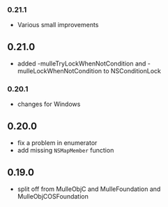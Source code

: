 ### 0.21.1

* Various small improvements

## 0.21.0

* added -mulleTryLockWhenNotCondition and -mulleLockWhenNotCondition to NSConditionLock


### 0.20.1

* changes for Windows

## 0.20.0

* fix a problem in enumerator
* add missing `NSMapMember` function

## 0.19.0

* split off from MulleObjC and MulleFoundation and MulleObjCOSFoundation
